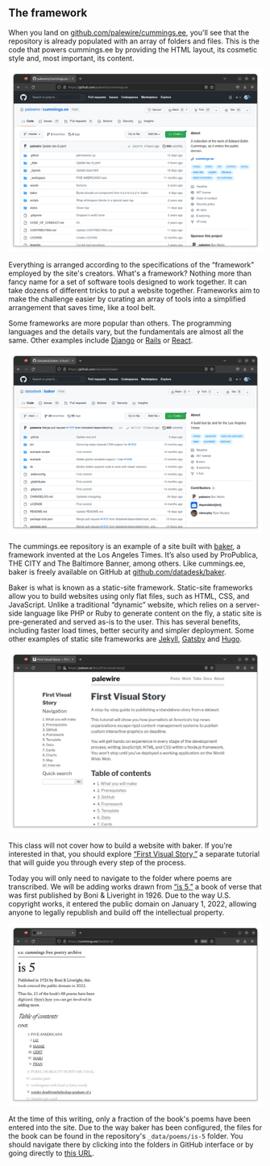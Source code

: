 ```{include} _templates/nav.html
```

## The framework

When you land on [github.com/palewire/cummings.ee](https://github.com/palewire/cummings.ee), you'll see that the repository is already populated with an array of folders and files. This is the code that powers cummings.ee by providing the HTML layout, its cosmetic style and, most important, its content.

[![github.com/palewire/cummings.ee](_static/img/cummings-repo.png)](https://github.com/palewire/cummings.ee)

Everything is arranged according to the specifications of the “framework” employed by the site's creators. What's a framework? Nothing more than fancy name for a set of software tools designed to work together. It can take dozens of different tricks to put a website together. Frameworks aim to make the challenge easier by curating an array of tools into a simplified arrangement that saves time, like a tool belt.

Some frameworks are more popular than others. The programming languages and the details vary, but the fundamentals are almost all the same. Other examples include [Django](https://en.wikipedia.org/wiki/Django_(web_framework)) or [Rails](https://en.wikipedia.org/wiki/Ruby_on_Rails) or [React](https://en.wikipedia.org/wiki/React_(JavaScript_library)).

[![github.com/datadesk/baker](_static/img/baker-repo.png)](https://github.com/datadesk/baker)

The cummings.ee repository is an example of a site built with [baker](https://github.com/datadesk/baker), a framework invented at the Los Angeles Times. It’s also used by ProPublica, THE CITY and The Baltimore Banner, among others. Like cummings.ee, baker is freely available on GitHub at [github.com/datadesk/baker](https://github.com/datadesk/baker).

Baker is what is known as a static-site framework. Static-site frameworks allow you to build websites using only flat files, such as HTML, CSS, and JavaScript. Unlike a traditional “dynamic” website, which relies on a server-side language like PHP or Ruby to generate content on the fly, a static site is pre-generated and served as-is to the user. This has several benefits, including faster load times, better security and simpler deployment. Some other examples of static site frameworks are [Jekyll](https://en.wikipedia.org/wiki/Jekyll), [Gatsby](https://en.wikipedia.org/wiki/Gatsby_(JavaScript_framework)) and [Hugo](https://gohugo.io/).

[![“First Visual Story”](_static/img/first-visual-story.png)](https://palewi.re/docs/first-visual-story/)

This class will not cover how to build a website with baker. If you're interested in that, you should explore [“First Visual Story,”](https://palewi.re/docs/first-visual-story/) a separate tutorial that will guide you through every step of the process.

Today you will only need to navigate to the folder where poems are transcribed. We will be adding works drawn from [“is 5,”](https://cummings.ee/book/is-5/) a book of verse that was first published by Boni & Liveright in 1926. Due to the way U.S. copyright works, it entered the public domain on January 1, 2022, allowing anyone to legally republish and build off the intellectual property.

[![“is 5” on cummings.ee](_static/img/is-5.png)](https://cummings.ee/book/is-5/)

At the time of this writing, only a fraction of the book's poems have been entered into the site. Due to the way baker has been configured, the files for the book can be found in the repository's `_data/poems/is-5` folder. You should navigate there by clicking into the folders in GitHub interface or by going directly to [this URL](https://github.com/palewire/cummings.ee/tree/master/_data/poems/is-5).
